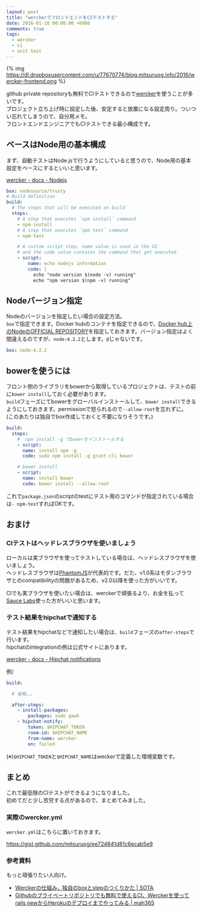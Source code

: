 ```yaml
---
layout: post
title: "werckerでフロントエンドをCIテストする"
date: 2016-01-18 00:00:00 +0900
comments: true
tags:
  - wercker
  - ci
  - unit test
---
```


{% img https://dl.dropboxusercontent.com/u/77670774/blog.mitsuruog.info/2016/wercker-frontend.png %}

github private repositoryも無料でCIテストできるので[wercker](http://wercker.com/)を使うことが多いです。  
プロジェクト立ち上げ時に設定した後、安定すると放置になる設定周り。ついつい忘れてしまうので、自分用メモ。  
フロントエンドエンジニアでもCIテストできる最小構成です。

<!-- more -->

##  ベースはNode用の基本構成

まず、自動テストはNode.jsで行うようにしていると思うので、Node用の基本設定をベースにするといいと思います。  

[wercker - docs - Nodejs](http://devcenter.wercker.com/docs/languages/nodejs.html)

```yml
box: nodesource/trusty
# Build definition
build:
  # The steps that will be executed on build
  steps:
    # A step that executes `npm install` command
    - npm-install
    # A step that executes `npm test` command
    - npm-test

    # A custom script step, name value is used in the UI
    # and the code value contains the command that get executed
    - script:
        name: echo nodejs information
        code: |
          echo "node version $(node -v) running"
          echo "npm version $(npm -v) running"
```

## Nodeバージョン指定

Nodeのバージョンを指定したい場合の設定方法。  
`box`で指定できます。Docker hubのコンテナを指定できるので、[Docker hub上のNodeのOFFICIAL REPOSITORY](https://hub.docker.com/_/node/)を指定しておきます。バージョン指定はよく間違えるのですが、`node:4.2.2`とします。`@`じゃないです。

```yml
box: node:4.2.2
```

## bowerを使うには

フロント側のライブラリをbowerから取得しているプロジェクトは、テストの前に`bower install`しておく必要があります。  
`build`フェーズにてbowerをグローバルインストールして、`bower install`できるようにしておきます。permissionで怒られるので`--allow-root`を忘れずに。  
(このあたりは独自でbox作成しておくと不要になりそうです。)

```yml
build:
  steps:
    #  npm install -g でbowerをインストールする
    - script:
      name: install npm -g
      code: sudo npm install -g grunt-cli bower

    # bower install
    - script:
      name: install bower
      code: bower install --allow-root
```

これで`package.json`のscriptのtestにテスト用のコマンドが指定されている場合は`- npm-test`すればOKです。

## おまけ

### CIテストはヘッドレスブラウザを使いましょう

ローカルは実ブラウザを使ってテストしている場合は、ヘッドレスブラウザを使いましょう。  
ヘッドレスブラウザは[PhantomJS](http://phantomjs.org/)が代表的です。だた、v1.0系はモダンブラウザとのcompatibilityの問題があるため、v2.0以降を使った方がいいです。

CIでも実ブラウザを使いたい場合は、werckerで頑張るより、お金を払って[Sauce Labs](https://saucelabs.com/)使った方がいいと思います。

### テスト結果をhipchatで通知する

テスト結果をhipchatなどで通知したい場合は、`build`フェーズの`after-steps`で行います。  
hipchatのintegrationの例は公式サイトにあります。

[wercker - docs - Hipchat notifications](http://devcenter.wercker.com/docs/notifications/hipchat.html)

例）
```yml
build:

  # 省略。。。

  after-steps:
    - install-packages:
        packages: sudo gawk
    - hipchat-notify:
        token: $HIPCHAT_TOKEN
        room-id: $HIPCHAT_NAME
        from-name: wercker
        on: failed
```

(※)`$HIPCHAT_TOKEN`と`$HIPCHAT_NAME`はweckerで定義した環境変数です。

## まとめ

これで最低限のCIテストができるようになりました。  
初めてだと少し苦労する点があるので、まとめてみました。

### 実際のwercker.yml

`wercker.yml`はこちらに置いておきます。

https://gist.github.com/mitsuruog/ee724841d81c6ecab5e9

### 参考資料

もっと頑張りたい人向け。

- [Werckerの仕組み，独自のboxとstepのつくりかた | SOTA](http://deeeet.com/writing/2014/10/16/wercker/)
- [Githubのプライベートリポジトリでも無料で使えるCI、Werckerを使ってrails newからHerokuのデプロイまでやってみる | mah365](http://blog.mah-lab.com/2014/01/08/rails-wercker-heroku-deploy/)
